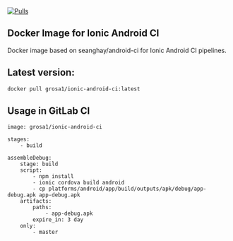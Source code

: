 <a href="https://hub.docker.com/repository/docker/grosa1/ionic-android-ci">
        <img src="https://img.shields.io/docker/pulls/grosa1/ionic-android-ci.svg"
            alt="Pulls"></a> 

## Docker Image for Ionic Android CI
Docker image based on seanghay/android-ci for Ionic Android CI pipelines.

## Latest version:
```sh
docker pull grosa1/ionic-android-ci:latest
```

## Usage in GitLab CI

```
image: grosa1/ionic-android-ci
    
stages:
    - build

assembleDebug:
    stage: build
    script:
        - npm install
        - ionic cordova build android
        - cp platforms/android/app/build/outputs/apk/debug/app-debug.apk app-debug.apk
    artifacts:
        paths:
            - app-debug.apk
        expire_in: 3 day
    only:
        - master
```
